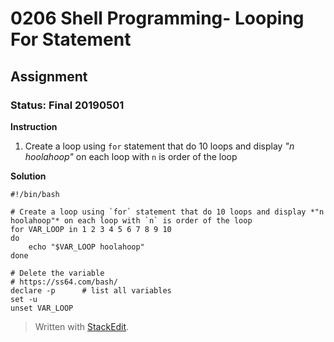 # 0206 Shell Programming- Looping For Statement
## Assignment
### Status: Final 20190501

**Instruction**

 1. Create a loop using `for` statement that do 10 loops and display *"n hoolahoop"* on each loop with `n` is order of the loop

**Solution**
```Shell
#!/bin/bash

# Create a loop using `for` statement that do 10 loops and display *"n hoolahoop"* on each loop with `n` is order of the loop
for VAR_LOOP in 1 2 3 4 5 6 7 8 9 10
do
	echo "$VAR_LOOP hoolahoop"
done

# Delete the variable
# https://ss64.com/bash/
declare -p  	# list all variables
set -u
unset VAR_LOOP
```
> Written with [StackEdit](https://stackedit.io/).
